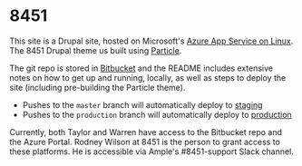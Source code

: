 # 8451

This site is a Drupal site, hosted on Microsoft's [Azure App Service on Linux](https://docs.microsoft.com/en-us/azure/app-service/containers/app-service-linux-intro). The 8451 Drupal theme us built using [Particle](https://phase2.github.io/frontend-docs/).

The git repo is stored in [Bitbucket](https://bitbucket.org/8451/8451-site/src/master/) and the README includes extensive notes on how to get up and running, locally, as well as steps to deploy the site (including pre-building the Particle theme).

- Pushes to the `master` branch will automatically deploy to [staging](https://stg.8451.com/)
- Pushes to the `production` branch will automatically deploy to [production](https://www.8451.com/)

Currently, both Taylor and Warren have access to the Bitbucket repo and the Azure Portal. Rodney Wilson at 8451 is the person to grant access to these platforms. He is accessible via Ample's #8451-support Slack channel.
